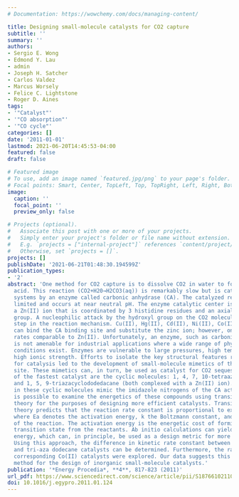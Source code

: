```yaml
---
# Documentation: https://wowchemy.com/docs/managing-content/

title: Designing small-molecule catalysts for CO2 capture
subtitle: ''
summary: ''
authors:
- Sergio E. Wong
- Edmond Y. Lau
- admin
- Joseph H. Satcher
- Carlos Valdez
- Marcus Worsely
- Felice C. Lightstone
- Roger D. Aines
tags:
- '"Catalyst"'
- '"CO absorption"'
- '"CO cycle"'
categories: []
date: '2011-01-01'
lastmod: 2021-06-20T14:45:53-04:00
featured: false
draft: false

# Featured image
# To use, add an image named `featured.jpg/png` to your page's folder.
# Focal points: Smart, Center, TopLeft, Top, TopRight, Left, Right, BottomLeft, Bottom, BottomRight.
image:
  caption: ''
  focal_point: ''
  preview_only: false

# Projects (optional).
#   Associate this post with one or more of your projects.
#   Simply enter your project's folder or file name without extension.
#   E.g. `projects = ["internal-project"]` references `content/project/deep-learning/index.md`.
#   Otherwise, set `projects = []`.
projects: []
publishDate: '2021-06-21T01:48:30.194599Z'
publication_types:
- '2'
abstract: 'One method for CO2 capture is to dissolve CO2 in water to form carbonic
  acid. This reaction (CO2+H20→H2CO3(aq)) is remarkably slow but is catalyzed in biological
  systems by an enzyme called carbonic anhydrase (CA). The catalyzed reaction is diffusion
  limited and occurs at near neutral pH. The enzyme catalytic center is composed of
  a Zn(II) ion that is coordinated by 3 histidine residues and an axial water/hydroxyl
  group. A nucleophilic attack by the hydroxyl group on the CO2 molecule is the first
  step in the reaction mechanism. Cu(II), Hg(II), Cd(II), Ni(II), Co(II) and Mn(II)
  can bind the CA binding site and substitute the zinc ion; however, only Co(II) yields
  rates comparable to Zn(II). Unfortunately, an enzyme, such as carbonic anhydrase,
  is not amenable for industrial applications where a wide range of physico-chemical
  conditions exist. Enzymes are vulnerable to large pressures, high temperature, and
  high ionic strength. Efforts to isolate the key structural features responsible
  for catalysis led to the development of small-molecule mimetics of the CA catalytic
  site. These mimetics can, in turn, be used as catalyst for CO2 sequestration. Two
  of the fastest catalyst are the cyclic molecules: 1, 4, 7, 10-tetraazacyclododedacane
  and 1, 5, 9-triazacyclododedacane (both complexed with a Zn(II) ion). Nitrogen atoms
  in these cyclic molecules mimic the imidazole nitrogens of the CA active site. It
  is possible to examine the energetics of these compounds using transition state
  theory for the purposes of designing more efficient catalysts. Transition state
  theory predicts that the reaction rate constant is proportional to exp(−Ea/kT),
  where Ea denotes the activation energy, k the Boltzmann constant, and T the temperature
  of the reaction. The activation energy is the energetic cost of forming the reaction
  transition state from the reactants. Ab initio calculations can yield the activation
  energy, which can, in principle, be used as a design metric for more efficient catalysts.
  Using this approach, the difference in kinetic rate constant between the tetra-
  and tri-aza dodecane catalysts can be determined. Furthermore, the rates of the
  corresponding Co(II) catalysts were explored. Our data suggests this is a viable
  method for the design of inorganic small-molecule catalysts.'
publication: '*Energy Procedia*, **4**, 817-823 (2011)'
url_pdf: https://www.sciencedirect.com/science/article/pii/S1876610211001263
doi: 10.1016/j.egypro.2011.01.124
---
```

